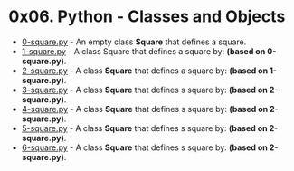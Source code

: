 # 0x06. Python - Classes and Objects

- [0-square.py](https://github.com/CharlesMariga/alx-higher_level_programming/blob/main/0x06-python-classes/0-square.py) - An empty class **Square** that defines a square.
- [1-square.py](https://github.com/CharlesMariga/alx-higher_level_programming/blob/main/0x06-python-classes/1-square.py) - A class Square that defines a square by: **(based on 0-square.py)**.
- [2-square.py](https://github.com/CharlesMariga/alx-higher_level_programming/blob/main/0x06-python-classes/2-square.py) - A class **Square** that defines a square by: **(based on 1-square.py)**.
- [3-square.py](https://github.com/CharlesMariga/alx-higher_level_programming/blob/main/0x06-python-classes/3-square.py) - A class **Square** that defines s square by: **(based on 2-square.py)**.
- [4-square.py](https://github.com/CharlesMariga/alx-higher_level_programming/blob/main/0x06-python-classes/4-square.py) - A class **Square** that defines s square by: **(based on 2-square.py)**.
- [5-square.py](https://github.com/CharlesMariga/alx-higher_level_programming/blob/main/0x06-python-classes/5-square.py) - A class **Square** that defines s square by: **(based on 2-square.py)**.
- [6-square.py]() - A class **Square** that defines s square by: **(based on 2-square.py)**.
